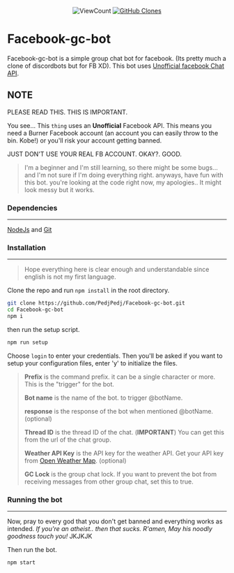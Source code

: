 <p align="center">
    <img alt="ViewCount" src="https://views.whatilearened.today/views/github/PedjPedj/Facebook-gc-bot-badge.svg">
    <a href="https://github.com/PedjPedj/Facebook-gc-bot"><img alt="GitHub Clones" src="https://img.shields.io/badge/dynamic/json?color=success&label=Clone&query=count&url=https://github.com/PedjPedj/Facebook-gc-bot/blob/main/clone.json?raw=True&logo=github"></a>
</p>


# Facebook-gc-bot

Facebook-gc-bot is a simple group chat bot for facebook. (Its pretty much a clone of discordbots but for FB XD).
This bot uses [Unofficial facebook Chat API](https://github.com/Schmavery/facebook-chat-api).

## NOTE

PLEASE READ THIS. THIS IS IMPORTANT.

You see... This `thing` uses an **Unofficial** Facebook API. This means you need a Burner Facebook account (an account you can easily throw to the bin. Kobe!) or you'll risk your account getting banned.

JUST DON'T USE YOUR REAL FB ACCOUNT. OKAY?. GOOD.

> I'm a beginner and I'm still learning, so there might be some bugs... and I'm not sure if I'm doing everything right. anyways, have fun with this bot. you're looking at the code right now, my apologies.. It might look messy but it works.

### Dependencies

***

[NodeJs](https://nodejs.org/en/download/) and [Git](https://git-scm.com/downloads)

### Installation

***

> Hope everything here is clear enough and understandable since english is not my first language.

Clone the repo and run `npm install` in the root directory.

```bash
git clone https://github.com/PedjPedj/Facebook-gc-bot.git
cd Facebook-gc-bot
npm i
```

then run the setup script.

```bash
npm run setup
```

Choose `login` to enter your credentials. Then you'll be asked if you want to setup your configuration files, enter 'y' to initialize the files.

> **Prefix** is the command prefix. it can be a single character or more. This is the "trigger" for the bot.
>
> **Bot name** is the name of the bot. to trigger @botName.
>
> **response** is the response of the bot when mentioned @botName. (optional)
>
> **Thread ID** is the thread ID of the chat. (**IMPORTANT**) You can get this from the url of the chat group.
>
> **Weather API Key** is the API key for the weather API. Get your API key from [Open Weather Map](https://openweathermap.org/api). (optional)
>
> **GC Lock** is the group chat lock. If you want to prevent the bot from receiving messages from other group chat, set this to true.

### Running the bot

***

Now, pray to every god that you don't get banned and everything works as intended.
*If you're an atheist.. then that sucks. R'amen, May his noodly goodness touch you!* JKJKJK

Then run the bot.

```bash
npm start
```
